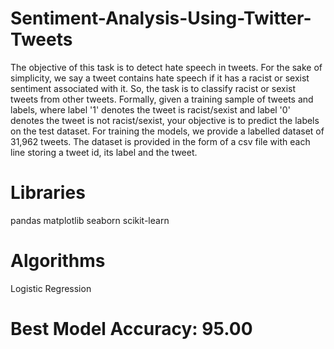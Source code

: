 # Sentiment-Analysis-Using-Twitter-Tweets

The objective of this task is to detect hate speech in tweets. For the sake of simplicity, we say a tweet contains hate speech if it has a racist or sexist sentiment associated with it. So, the task is to classify racist or sexist tweets from other tweets.
Formally, given a training sample of tweets and labels, where label '1' denotes the tweet is racist/sexist and label '0' denotes the tweet is not racist/sexist, your objective is to predict the labels on the test dataset.
For training the models, we provide a labelled dataset of 31,962 tweets. The dataset is provided in the form of a csv file with each line storing a tweet id, its label and the tweet.

# Libraries
pandas
matplotlib
seaborn
scikit-learn

# Algorithms
Logistic Regression
# Best Model Accuracy: 95.00
